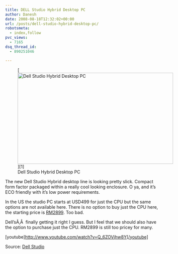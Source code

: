 ```yaml
---
title: DELL Studio Hybrid Desktop PC
author: Danesh
date: 2008-08-18T12:32:02+00:00
url: /posts/dell-studio-hybrid-desktop-pc/
robotsmeta:
  - index,follow
pvc_views:
  - 7165
dsq_thread_id:
  - 890251046

---
```

<figure id="attachment_804" aria-describedby="caption-attachment-804" style="width: 500px" class="wp-caption alignnone">[<img loading="lazy" class="size-medium wp-image-804" title="Dell Studio Hybrid Desktop PC" src="/wp-content/uploads/2008/08/dell-hybrid-1-500x293.jpg" alt="Dell Studio Hybrid Desktop PC" width="500" height="293" srcset="/wp-content/uploads/2008/08/dell-hybrid-1-500x293.jpg 500w, /wp-content/uploads/2008/08/dell-hybrid-1.jpg 600w" sizes="(max-width: 500px) 100vw, 500px" />][1]<figcaption id="caption-attachment-804" class="wp-caption-text">Dell Studio Hybrid Desktop PC</figcaption></figure>

The new Dell Studio Hybrid desktop line is looking pretty slick. Compact form factor packaged within a really cool looking enclosure. O ya, and it&#8217;s ECO friendly with it&#8217;s low power requirements.

In the US the studio PC starts at USD499 for just the CPU but the same options are not available here. There is no option to buy just the CPU here, the starting price is [RM2899][2]. Too bad.

Dell&#8217;sÃ‚Â  finally getting it right I guess. But I feel that we should also have the option to purchase just the CPU. RM2899 is still too pricey for many.

<!--more-->

[youtube]http://www.youtube.com/watch?v=Q_6ZOVjhw8Y[/youtube]

Source: [Dell Studio][2]

 [1]: /wp-content/uploads/2008/08/dell-hybrid-1.jpg
 [2]: http://www1.ap.dell.com/content/products/category.aspx/desktops?c=my&cs=mydhs1&l=en&redirect=1&s=dhs&~page=3&~tab=2